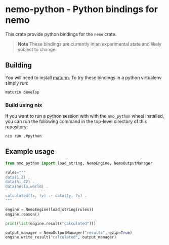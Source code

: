 # nemo-python - Python bindings for nemo

This crate provide python bindings for the `nemo` crate.

> **Note**
> These bindings are currently in an experimental state and likely subject to change.

## Building

You will need to install [maturin](https://www.maturin.rs/). To try these bindings in a python virtualenv simply run:

```
maturin develop
```

### Build using **nix**

If you want to run a python session with with the `nmo_python` wheel installed, you can run the following command in the top-level directory of this repository:

```
nix run .#python
```

## Example usage
```python
from nmo_python import load_string, NemoEngine, NemoOutputManager

rules="""
data(1,2) .
data(hi,42) .
data(hello,world) .

calculated(?x, !v) :- data(?y, ?x) .
"""

engine = NemoEngine(load_string(rules))
engine.reason()

print(list(engine.result("calculated")))

output_manager = NemoOutputManager("results", gzip=True)
engine.write_result("calculated", output_manager)
```
